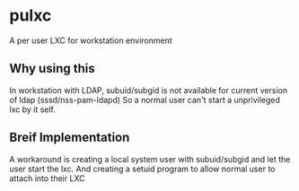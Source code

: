 # pulxc
A per user LXC for workstation environment

## Why using this
In workstation with LDAP, subuid/subgid is not available for current version of ldap (sssd/nss-pam-ldapd)
So a normal user can't start a unprivileged lxc by it self.

## Breif Implementation
A workaround is creating a local system user with subuid/subgid and let the user start the lxc.
And creating a setuid program to allow normal user to attach into their LXC
